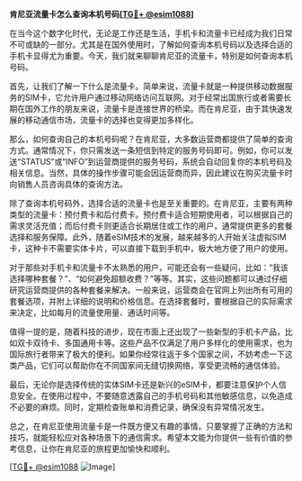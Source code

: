 **肯尼亚流量卡怎么查询本机号码[[TG💪+ @esim1088](https://t.me/s/esim1088)]**

在当今这个数字化时代，无论是工作还是生活，手机卡和流量卡已经成为我们日常不可或缺的一部分。尤其是在国外使用时，了解如何查询本机号码以及选择合适的手机卡显得尤为重要。今天，我们就来聊聊肯尼亚的流量卡，特别是如何查询本机号码。

首先，让我们了解一下什么是流量卡。简单来说，流量卡就是一种提供移动数据服务的SIM卡，它允许用户通过移动网络访问互联网。对于经常出国旅行或者需要长期在国外工作的朋友来说，流量卡是连接世界的桥梁。而在肯尼亚，由于其快速发展的移动通信市场，流量卡的选择也变得更加多样化。

那么，如何查询自己的本机号码呢？在肯尼亚，大多数运营商都提供了简单的查询方式。通常情况下，你只需发送一条短信到特定的服务号码即可。例如，你可以发送“STATUS”或“INFO”到运营商提供的服务号码，系统会自动回复你的本机号码及相关信息。当然，具体的操作步骤可能会因运营商而异，因此建议在购买流量卡时向销售人员咨询具体的查询方法。

除了查询本机号码外，选择合适的流量卡也是至关重要的。在肯尼亚，主要有两种类型的流量卡：预付费卡和后付费卡。预付费卡适合短期使用者，可以根据自己的需求灵活充值；而后付费卡则更适合长期居住或工作的用户，通常提供更多的套餐选择和服务保障。此外，随着eSIM技术的发展，越来越多的人开始关注虚拟SIM卡，这种卡不需要实体卡片，可以直接下载到手机中，极大地方便了用户的使用。

对于那些对手机卡和流量卡不太熟悉的用户，可能还会有一些疑问，比如：“我该选择哪种套餐？”、“如何避免超额收费？”等等。其实，这些问题都可以通过仔细研究运营商提供的各种套餐来解决。一般来说，运营商会在官网上列出所有可用的套餐选项，并附上详细的说明和价格信息。在选择套餐时，要根据自己的实际需求来决定，比如每月的流量使用量、通话时间等。

值得一提的是，随着科技的进步，现在市面上还出现了一些新型的手机卡产品，比如双卡双待卡、多国通用卡等。这些产品不仅满足了用户多样化的使用需求，也为国际旅行者带来了极大的便利。如果你经常往返于多个国家之间，不妨考虑一下这类产品，它们可以帮助你在不同国家间无缝切换网络，享受更流畅的通信体验。

最后，无论你是选择传统的实体SIM卡还是新兴的eSIM卡，都要注意保护个人信息安全。在使用过程中，不要随意透露自己的手机号码和其他敏感信息，以免造成不必要的麻烦。同时，定期检查账单和消费记录，确保没有异常情况发生。

总之，在肯尼亚使用流量卡是一件既方便又有趣的事情。只要掌握了正确的方法和技巧，就能轻松应对各种场景下的通信需求。希望本文能为你提供一些有价值的参考信息，让你在肯尼亚的旅程更加愉快和顺利。

[[TG💪+ @esim1088](https://t.me/s/esim1088) ![Image](https://i.postimg.cc/4NQfJmqS/Snipaste-2025-05-13-00-14-12.png)]